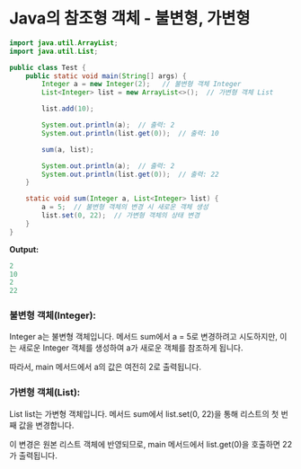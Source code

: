 # Java의 참조형 객체 - 불변형, 가변형

```java
import java.util.ArrayList;
import java.util.List;

public class Test {
    public static void main(String[] args) {
        Integer a = new Integer(2);   // 불변형 객체 Integer
        List<Integer> list = new ArrayList<>();  // 가변형 객체 List

        list.add(10);

        System.out.println(a);  // 출력: 2
        System.out.println(list.get(0));  // 출력: 10

        sum(a, list);

        System.out.println(a);  // 출력: 2
        System.out.println(list.get(0));  // 출력: 22
    }

    static void sum(Integer a, List<Integer> list) {
        a = 5;  // 불변형 객체의 변경 시 새로운 객체 생성
        list.set(0, 22);  // 가변형 객체의 상태 변경
    }
}

```

**Output:**

```java
2
10
2
22
```

### 불변형 객체(Integer):

Integer a는 불변형 객체입니다. 메서드 sum에서 a = 5로 변경하려고 시도하지만, 이는 새로운 Integer 객체를 생성하여 a가 새로운 객체를 참조하게 됩니다.

따라서, main 메서드에서 a의 값은 여전히 2로 출력됩니다.

### 가변형 객체(List):

List<Integer> list는 가변형 객체입니다. 메서드 sum에서 list.set(0, 22)을 통해 리스트의 첫 번째 값을 변경합니다.

이 변경은 원본 리스트 객체에 반영되므로, main 메서드에서 list.get(0)을 호출하면 22가 출력됩니다.

